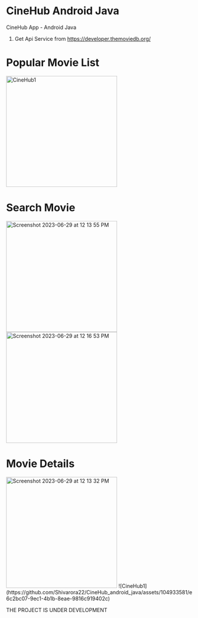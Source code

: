 # CineHub Android Java
CineHub App - Android Java
1) Get Api Service from https://developer.themoviedb.org/ 

# Popular Movie List
<img width="300" alt="CineHub1" src="(https://github.com/Shivarora22/CineHub_android_java/assets/104933581/e6c2bc07-9ec1-4b1b-8eae-9816c919402c">

# Search Movie
<img width="300" alt="Screenshot 2023-06-29 at 12 13 55 PM" src="https://github.com/Gordan1991/moviegallery_android_java/assets/76845144/fbabaac6-09b2-4ddc-818c-fa0b09a8a66a">

<img width="300" alt="Screenshot 2023-06-29 at 12 16 53 PM" src="https://github.com/Gordan1991/moviegallery_android_java/assets/76845144/bb76d0f5-45cf-4179-8b35-29e5ebd833fc">

# Movie Details
<img width="300" alt="Screenshot 2023-06-29 at 12 13 32 PM" src="https://github.com/Gordan1991/moviegallery_android_java/assets/76845144/503d0b4a-42d6-4879-9783-ed0f873ef5d8">
![CineHub1](https://github.com/Shivarora22/CineHub_android_java/assets/104933581/e6c2bc07-9ec1-4b1b-8eae-9816c919402c)

THE PROJECT IS UNDER DEVELOPMENT

